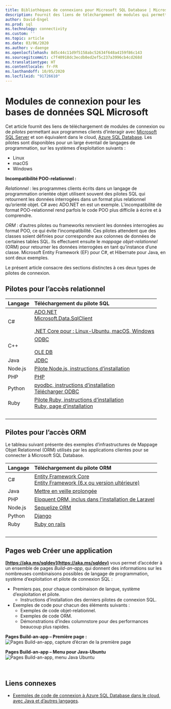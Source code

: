 ```yaml
---
title: Bibliothèques de connexions pour Microsoft SQL Database | Microsoft Docs
description: Fournit des liens de téléchargement de modules qui permettent de se connecter à Microsoft SQL Server et Azure SQL Database à partir d’un large éventail de langages de programmation côté client.
author: David-Engel
ms.prod: sql
ms.technology: connectivity
ms.custom: ''
ms.topic: article
ms.date: 03/06/2020
ms.author: v-daenge
ms.openlocfilehash: 8d5c44c11d9f5158abc52634f648a4159f86c143
ms.sourcegitcommit: c7f40918dc3ecdb0ed2ef5c237a3996cb4cd268d
ms.translationtype: HT
ms.contentlocale: fr-FR
ms.lasthandoff: 10/05/2020
ms.locfileid: "91726610"
---
```

# <a name="connection-modules-for-microsoft-sql-database"></a>Modules de connexion pour les bases de données SQL Microsoft

Cet article fournit des liens de téléchargement de modules de connexion ou de *pilotes* permettant aux programmes clients d’interagir avec [Microsoft SQL Server](../relational-databases/databases/databases.md) et son équivalent dans le cloud, [Azure SQL Database](/azure/sql-database/). Les pilotes sont disponibles pour un large éventail de langages de programmation, sur les systèmes d’exploitation suivants :

- Linux
- macOS
- Windows

**Incompatibilité POO-relationnel :**

*Relationnel* : les programmes clients écrits dans un langage de programmation orientée objet utilisent souvent des pilotes SQL qui retournent les données interrogées dans un format plus relationnel qu’orienté objet. C# avec ADO.NET en est un exemple. L’incompatibilité de format POO-relationnel rend parfois le code POO plus difficile à écrire et à comprendre.

*ORM* : d’autres pilotes ou frameworks renvoient les données interrogées au format POO, ce qui évite l’incompatibilité. Ces pilotes attendent que des classes soient définies pour correspondre aux colonnes de données de certaines tables SQL. Ils effectuent ensuite le *mappage objet-relationnel* (ORM) pour retourner les données interrogées en tant qu’instance d’une classe. Microsoft Entity Framework (EF) pour C#, et Hibernate pour Java, en sont deux exemples.

Le présent article consacre des sections distinctes à ces deux types de pilotes de connexion.

<a name="anchor-20-drivers-relational-access" />

## <a name="drivers-for-relational-access"></a>Pilotes pour l’accès relationnel

| Langage | Téléchargement du pilote SQL |
| :------- | :---------------------- |
| C# | [ADO.NET](https://www.microsoft.com/net/download/)<br />[Microsoft.Data.SqlClient](https://www.nuget.org/packages/Microsoft.Data.SqlClient/)<br /><br />[.NET Core pour : Linux-Ubuntu, macOS, Windows](https://dotnet.microsoft.com/download) |
| C++ | [ODBC](./odbc/download-odbc-driver-for-sql-server.md)<br /><br />[OLE DB](./oledb/download-oledb-driver-for-sql-server.md) |
| Java | [JDBC](./jdbc/download-microsoft-jdbc-driver-for-sql-server.md) |
| Node.js | [Pilote Node.js, instructions d’installation](./node-js/step-1-configure-development-environment-for-node-js-development.md) |
| PHP | [PHP](./php/download-drivers-php-sql-server.md) |
| Python | [pyodbc, instructions d’installation](./python/pyodbc/step-1-configure-development-environment-for-pyodbc-python-development.md)<br />[Télécharger ODBC](./odbc/download-odbc-driver-for-sql-server.md) |
| Ruby | [Pilote Ruby, instructions d’installation](./ruby/step-1-configure-development-environment-for-ruby-development.md)<br />[Ruby, page d’installation](https://rubyinstaller.org/downloads/) |
| &nbsp; | &nbsp; |

<a name="anchor-40-drivers-orm-access" />

## <a name="drivers-for-orm-access"></a>Pilotes pour l’accès ORM

Le tableau suivant présente des exemples d’infrastructures de Mappage Objet Relationnel (ORM) utilisés par les applications clientes pour se connecter à Microsoft SQL Database.

| Langage | Téléchargement du pilote ORM |
| :------- | :------------------ |
| C# | [Entity Framework Core](/ef/core/)<br />[Entity Framework (6.x ou version ultérieure)](/ef/) |
| Java | [Mettre en veille prolongée](https://hibernate.org/orm)|
| PHP | [Eloquent ORM, inclus dans l’installation de Laravel](https://laravel.com/docs/) |
| Node.js | [Sequelize ORM](https://sequelize.org/) |
| Python | [Django](https://www.djangoproject.com/) |
| Ruby | [Ruby on rails](https://rubyonrails.org/) |
| &nbsp; | &nbsp; |

<a name="anchor-60-build-an-app-webpages" />

## <a name="build-an-app-webpages"></a>Pages web Créer une application

**[https://aka.ms/sqldev](https://aka.ms/sqldev)** vous permet d’accéder à un ensemble de pages *Build-an-app*, qui donnent des informations sur les nombreuses combinaisons possibles de langage de programmation, système d’exploitation et pilote de connexion SQL :

- Premiers pas, pour chaque combinaison de langue, système d’exploitation et pilote.
  - Instructions d’installation des derniers pilotes de connexion SQL.
- Exemples de code pour chacun des éléments suivants :
  - Exemples de code objet-relationnel.
  - Exemples de code ORM.
  - Démonstrations d’index columnstore pour des performances beaucoup plus rapides.

**Pages Build-an-app – Première page :**  
![Pages Build-an-app, capture d’écran de la première page](media/homepage-sql-connection-drivers/gm-aka-ms-sqldev-choose-language-g21.png)

**Pages Build-an-app – Menu pour Java-Ubuntu**  
![Pages Build-an-app, menu Java Ubuntu](media/homepage-sql-connection-drivers/gm-aka-ms-sqldev-java-ubuntu-c31.png)

&nbsp;

## <a name="related-links"></a>Liens connexes

- [Exemples de code de connexion à Azure SQL Database dans le cloud, avec Java et d’autres langages](/azure/sql-database/sql-database-connect-query-java).

<!--
Image references, **obsolete** markdown syntax alternative:

![Build-an-app webpages, first page screenshot][image-ref-163-buildanapp-webpages-first-page]
![Build-an-app webpages, menu Java Ubuntu][image-ref-167-buildanapp-webpages-menu-java-ubuntu]

[image-ref-163-buildanapp-webpages-first-page]: ./media/homepage-sql-connection-drivers/gm-aka-ms-sqldev-choose-language-g21.png
[image-ref-167-buildanapp-webpages-menu-java-ubuntu]: ./media/homepage-sql-connection-drivers/gm-aka-ms-sqldev-java-ubuntu-c31.png
-->